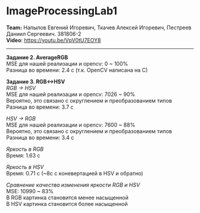 # ImageProcessingLab1
**Team:** Напылов Евгений Игоревич, Ткачев Алексей Игоревич, Пестреев Даниил Сергеевич. 381806-2   
**Video**: https://youtu.be/VpV0tU7EOY8   
***
**Задание 2. AverageRGB**  
  MSE для нашей реализации и opencv: 0 ~ 100%  
  Разница во времени: 2.4 с (т.к. OpenCV написана на С)  
  
**Задание 3. RGB<->HSV**     
  *RGB -> HSV*   
  MSE для нашей реализации и opencv: 7026 ~ 90%      
  Вероятно, это связано с округлением и преобразованием типов   
  Разница во времени: 3.7 с  
      
  *HSV -> RGB*   
  MSE для нашей реализации и opencv: 7600 ~ 88%      
  Вероятно, это связано с округлением и преобразованием типов   
  Разница во времени: 3.4 с  
    
  *Яркость в RGB*  
  Время: 1.63 с  
     
  *Яркость в HSV*    
  Время: 0.71 с   (~8c с коневертацией в HSV и обратно)   
       
  *Сравнение качества изменения яркости RGB и HSV*    
  MSE: 10990 ~ 83%   
  В RGB картинка становится менее насыщенной   
  В HSV картинка становится более насыщенной   
  
